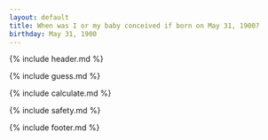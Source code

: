 ```yaml
---
layout: default
title: When was I or my baby conceived if born on May 31, 1900?
birthday: May 31, 1900
---
```


{% include header.md %}

{% include guess.md %}

{% include calculate.md %}

{% include safety.md %}

{% include footer.md %}



